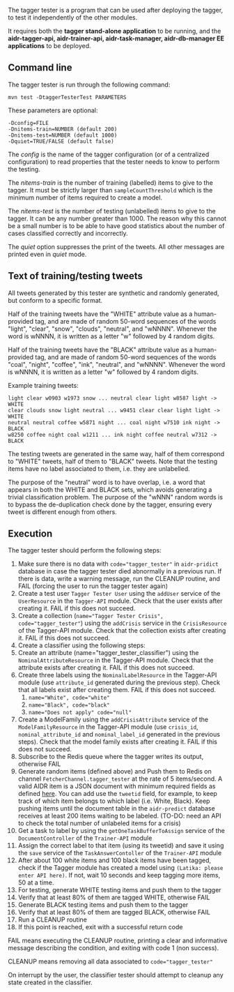 The tagger tester is a program that can be used after deploying the tagger, to test it independently of the other modules.

It requires both the **tagger stand-alone application** to be running, and the **aidr-tagger-api, aidr-trainer-api, aidr-task-manager, aidr-db-manager EE applications** to be deployed.

## Command line

The tagger tester is run through the following command:

```
mvn test -DtaggerTesterTest PARAMETERS
```

These parameters are optional:

```
-Dconfig=FILE
-Dnitems-train=NUMBER (default 200)
-Dnitems-test=NUMBER (default 1000)
-Dquiet=TRUE/FALSE (default false)
```

The _config_ is the name of the tagger configuration (or of a centralized configuration) to read properties that the tester needs to know to perform the testing.

The _nitems-train_ is the number of training (labelled) items to give to the tagger. It must be strictly larger than `sampleCountThreshold` which is the minimum number of items required to create a model.

The _nitems-test_ is the number of testing (unlabelled) items to give to the tagger. It can be any number greater than 1000. The reason why this cannot be a small number is to be able to have good statistics about the number of cases classified correctly and incorrectly.

The _quiet_ option suppresses the print of the tweets. All other messages are printed even in _quiet_ mode.

## Text of training/testing tweets

All tweets generated by this tester are synthetic and randomly generated, but conform to a specific format.

Half of the training tweets have the "WHITE" attribute value as a human-provided tag, and are made of random 50-word sequences of the words "light", "clear", "snow", "clouds", "neutral", and "wNNNN". Whenever the word is wNNNN, it is written as a letter "w" followed by 4 random digits.

Half of the training tweets have the "BLACK" attribute value as a human-provided tag, and are made of random 50-word sequences of the words "coal", "night", "coffee", "ink", "neutral", and "wNNNN". Whenever the word is wNNNN, it is written as a letter "w" followed by 4 random digits.

Example training tweets:

```
light clear w0903 w1973 snow ... neutral clear light w8587 light -> WHITE
clear clouds snow light neutral ... w9451 clear clear light light -> WHITE
neutral neutral coffee w5871 night ... coal night w7510 ink night -> BLACK
w8250 coffee night coal w1211 ... ink night coffee neutral w7312 -> BLACK
```

The testing tweets are generated in the same way, half of them correspond to "WHITE" tweets, half of them to "BLACK" tweets. Note that the testing items have no label associated to them, i.e. they are unlabelled.

The purpose of the "neutral" word is to have overlap, i.e. a word that appears in both the WHITE and BLACK sets, which avoids generating a trivial classification problem. The purpose of the "wNNN" random words is to bypass the de-duplication check done by the tagger, ensuring every tweet is different enough from others.

## Execution

The tagger tester should perform the following steps:

1. Make sure there is no data with `code="tagger_tester"` in `aidr-pridict` database in case the tagger tester died abnormally in a previous run. If there is data, write a warning message, run the CLEANUP routine, and FAIL (forcing the user to run the tagger tester again)
1. Create a test user `Tagger Tester User` using the `addUser` service of the `UserResource` in the `Tagger-API` module. Check that the user exists after creating it. FAIL if this does not succeed.
1. Create a collection (`name="Tagger Tester Crisis", code="tagger_tester"`) using the `addCrisis` service in the `CrisisResource` of the Tagger-API module. Check that the collection exists after creating it. FAIL if this does not succeed.
1. Create a classifier using the following steps:
 1. Create an attribute (name="tagger_tester_classifier") using the `NominalAttributeResource` in the Tagger-API module. Check that the attribute exists after creating it. FAIL if this does not succeed.
 1. Create three labels using the `NominalLabelResource` in the Tagger-API module (use `attribute_id` generated during the previous step). Check that all labels exist after creating them. FAIL if this does not succeed.
    1. `name="White", code="white"`
    1. `name="Black", code="black"`
    1. `name="Does not apply" code="null"`
1. Create a ModelFamily using the `addCrisisAttribute` service of the `ModelFamilyResource` in the Tagger-API module (use `crisis_id`, `nominal_attribute_id` and `nominal_label_id` generated in the previous steps). Check that the model family exists after creating it. FAIL if this does not succeed.
1. Subscribe to the Redis queue where the tagger writes its output, otherwise FAIL
1. Generate random items (defined above) and Push them to Redis on channel `FetcherChannel.tagger_tester` at the rate of 5 items/second. A valid AIDR item is a JSON document with minimum required fields as defined [here](https://gist.github.com/imran15/4e4ce1948c2b82905c3e). You can add use the `tweetid` field, for example, to keep track of which item belongs to which label (i.e. White, Black). Keep pushing items until the document table in the `aidr-predict` database receives at least 200 items waiting to be labeled. (TO-DO: need an API to check the total number of unlabeled items for a crisis)
1. Get a task to label by using the `getOneTaskBufferToAssign` service of the `DocumentController` of the `Trainer-API` module 
1. Assign the correct label to that item (using its tweetid) and save it using the `save` service of the `TaskAnswerContoller` of the `Trainer-API` module
1. After about 100 white items and 100 black items have been tagged, check if the Tagger module has created a model using `(Latika: please enter API here)`. If not, wait 10 seconds and keep tagging more items, 50 at a time.
1. For testing, generate WHITE testing items and push them to the tagger
1. Verify that at least 80% of them are tagged WHITE, otherwise FAIL
1. Generate BLACK testing items and push them to the tagger
1. Verify that at least 80% of them are tagged BLACK, otherwise FAIL
1. Run a CLEANUP routine 
1. If this point is reached, exit with a successful return code

FAIL means executing the CLEANUP routine, printing a clear and informative message describing the condition, and exiting with code 1 (non success).

CLEANUP means removing all data associated to `code="tagger_tester"`

On interrupt by the user, the classifier tester should attempt to cleanup any state created in the classifier.